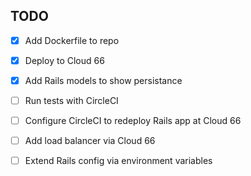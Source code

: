 
## TODO

* [x] Add Dockerfile to repo

* [x] Deploy to Cloud 66

* [x] Add Rails models to show persistance

* [ ] Run tests with CircleCI

* [ ] Configure CircleCI to redeploy Rails app at Cloud 66

* [ ] Add load balancer via Cloud 66

* [ ] Extend Rails config via environment variables
